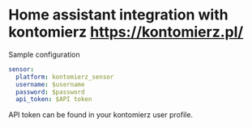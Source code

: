 # Home assistant integration with kontomierz https://kontomierz.pl/



Sample configuration

```yaml
sensor:
  platform: kontomierz_sensor
  username: $username
  password: $password
  api_token: $API token
```

API token can be found in your kontomierz user profile.
